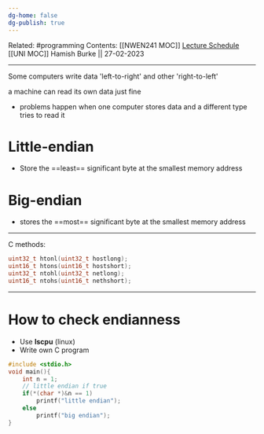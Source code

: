 ```yaml
---
dg-home: false
dg-publish: true
---
```

Related: #programming 
Contents: [[NWEN241 MOC]]
[Lecture Schedule](https://ecs.wgtn.ac.nz/Courses/NWEN241_2023T1/LectureSchedule)
[[UNI MOC]]
Hamish Burke || 27-02-2023
***

Some computers write data 'left-to-right' and other 'right-to-left'

a machine can read its own data just fine
- problems happen when one computer stores data and a different type tries to read it

# Little-endian

- Store the ==least== significant byte at the smallest memory address

# Big-endian

- stores the ==most== significant byte at the smallest memory address


***

C methods:

```C
uint32_t htonl(uint32_t hostlong);
uint16_t htons(uint16_t hostshort);
uint32_t ntohl(uint32_t netlong);
uint16_t ntohs(uint16_t nethshort);
```

***

# How to check endianness

- Use **lscpu** (linux)
- Write own C program

```C
#include <stdio.h>
void main(){
	int n = 1;
	// little endian if true
	if(*(char *)&n == 1)
		printf("little endian");
	else
		printf("big endian");
}
```

